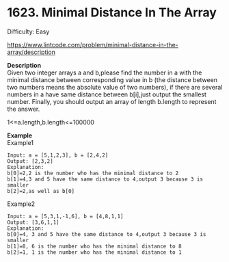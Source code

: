 # 1623. Minimal Distance In The Array

Difficulty: Easy

https://www.lintcode.com/problem/minimal-distance-in-the-array/description

**Description**  
Given two integer arrays a and b,please find the number in a with the minimal distance between corresponding value in b (the distance between two numbers means the absolute value of two numbers), if there are several numbers in a have same distance between b[i],just output the smallest number.
Finally, you should output an array of length b.length to represent the answer.

1<=a.length,b.length<=100000

**Example**  
Example1
```
Input: a = [5,1,2,3], b = [2,4,2]
Output: [2,3,2]
Explanation: 
b[0]=2,2 is the number who has the minimal distance to 2
b[1]=4,3 and 5 have the same distance to 4,output 3 because 3 is smaller
b[2]=2,as well as b[0]
```
Example2
```
Input: a = [5,3,1,-1,6], b = [4,8,1,1]
Output: [3,6,1,1]
Explanation: 
b[0]=4, 3 and 5 have the same distance to 4,output 3 because 3 is smaller
b[1]=8, 6 is the number who has the minimal distance to 8
b[2]=1, 1 is the number who has the minimal distance to 1
```

